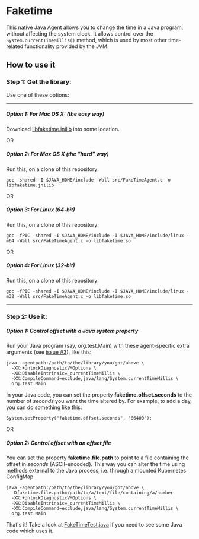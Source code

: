 # Faketime

This native Java Agent allows you to change the time in a Java program, without affecting the system clock. It allows control over the `System.currentTimeMillis()` method, which is used by most other time-related functionality provided by the JVM.

## How to use it

### Step 1: Get the library:

Use one of these options:

<hr>

##### Option 1: For Mac OS X: (the easy way)

Download [libfaketime.jnilib](https://github.com/arvindsv/faketime/blob/master/lib/mac/libfaketime.jnilib?raw=true) into some location.

OR

##### Option 2: For Max OS X (the "hard" way)

Run this, on a clone of this repository:

```
gcc -shared -I $JAVA_HOME/include -Wall src/FakeTimeAgent.c -o libfaketime.jnilib
```

OR

##### Option 3: For Linux (64-bit)

Run this, on a clone of this repository:

```
gcc -fPIC -shared -I $JAVA_HOME/include -I $JAVA_HOME/include/linux -m64 -Wall src/FakeTimeAgent.c -o libfaketime.so
```

OR

##### Option 4: For Linux (32-bit)

Run this, on a clone of this repository:

```
gcc -fPIC -shared -I $JAVA_HOME/include -I $JAVA_HOME/include/linux -m32 -Wall src/FakeTimeAgent.c -o libfaketime.so
```

<hr>

### Step 2: Use it:

##### Option 1: Control offset with a Java system property

Run your Java program (say, org.test.Main) with these agent-specific extra arguments (see [issue #3](https://github.com/arvindsv/faketime/issues/3)), like this:

```
java -agentpath:/path/to/the/library/you/got/above \
  -XX:+UnlockDiagnosticVMOptions \
  -XX:DisableIntrinsic=_currentTimeMillis \
  -XX:CompileCommand=exclude,java/lang/System.currentTimeMillis \
  org.test.Main
```

In your Java code, you can set the property **faketime.offset.seconds** to the number of *seconds* you want the time altered by. For example, to add a day, you can do something like this:

```
System.setProperty("faketime.offset.seconds", "86400");
```

OR

##### Option 2: Control offset with an offset file

You can set the property **faketime.file.path** to point to a file containing the offset in *seconds* (ASCII-encoded). This way you can alter the time using methods external to the Java process, i.e. through a mounted Kubernetes ConfigMap.

```
java -agentpath:/path/to/the/library/you/got/above \
  -Dfaketime.file.path=/path/to/a/text/file/containing/a/number
  -XX:+UnlockDiagnosticVMOptions \
  -XX:DisableIntrinsic=_currentTimeMillis \
  -XX:CompileCommand=exclude,java/lang/System.currentTimeMillis \
  org.test.Main
```

        
That's it! Take a look at [FakeTimeTest.java](https://github.com/arvindsv/faketime/blob/master/FakeTimeTest.java) if you need to see some Java code which uses it.
